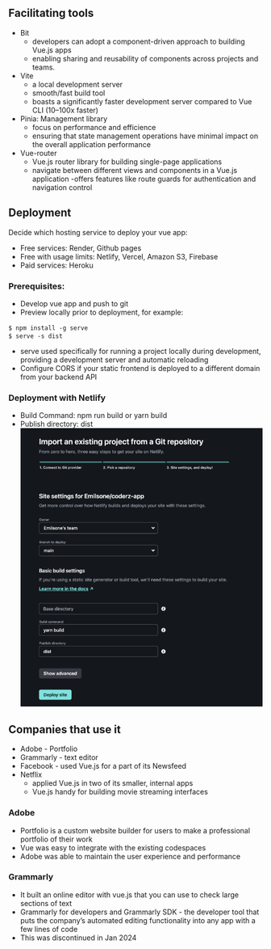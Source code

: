 ## Facilitating tools

- Bit
  - developers can adopt a component-driven approach to building Vue.js apps
  - enabling sharing and reusability of components across projects and teams.
- Vite
  - a local development server
  - smooth/fast build tool
  - boasts a significantly faster development server compared to Vue CLI (10–100x faster)
- Pinia: Management library
  - focus on performance and efficience
  - ensuring that state management operations have minimal impact on the overall application performance
- Vue-router
  - Vue.js router library for building single-page applications
  - navigate between different views and components in a Vue.js application
    -offers features like route guards for authentication and navigation control

## Deployment

Decide which hosting service to deploy your vue app:

- Free services: Render, Github pages
- Free with usage limits: Netlify, Vercel, Amazon S3, Firebase
- Paid services: Heroku

### Prerequisites:

- Develop vue app and push to git
- Preview locally prior to deployment, for example:

```shell
$ npm install -g serve
$ serve -s dist
```

- serve used specifically for running a project locally during development, providing a development server and automatic reloading
- Configure CORS if your static frontend is deployed to a different domain from your backend API

### Deployment with Netlify

- Build Command: npm run build or yarn build
- Publish directory: dist
  ![bg right height:100%](./imgs/deploy.png)

## Companies that use it

- Adobe - Portfolio
- Grammarly - text editor
- Facebook - used Vue.js for a part of its Newsfeed
- Netflix
  - applied Vue.js in two of its smaller, internal apps
  - Vue.js handy for building movie streaming interfaces

### Adobe

- Portfolio is a custom website builder for users to make a professional portfolio of their work
- Vue was easy to integrate with the existing codespaces
- Adobe was able to maintain the user experience and performance

### Grammarly

- It built an online editor with vue.js that you can use to check large sections of text
- Grammarly for developers and Grammarly SDK - the developer tool that puts the company’s automated editing functionality into any app with a few lines of code
- This was discontinued in Jan 2024
